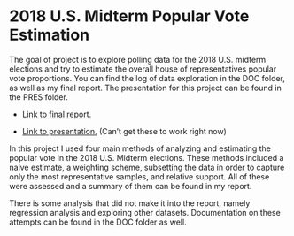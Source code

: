 
<!-- README.md is generated from README.Rmd. Please edit that file -->

# 2018 U.S. Midterm Popular Vote Estimation

The goal of project is to explore polling data for the 2018 U.S. midterm
elections and try to estimate the overall house of representatives
popular vote proportions. You can find the log of data exploration in
the DOC folder, as well as my final report. The presentation for this
project can be found in the PRES folder.

  - [Link to final
    report.](https://github.com/ST541-Fall2018/mklapman-project-elections/blob/master/DOC/klapman_report.pdf)

  - [Link to presentation.](/cloud/project/PRES/presentation.pdf) (Can’t
    get these to work right now)

In this project I used four main methods of analyzing and estimating the
popular vote in the 2018 U.S. Midterm elections. These methods included
a naive estimate, a weighting scheme, subsetting the data in order to
capture only the most representative samples, and relative support. All
of these were assessed and a summary of them can be found in my report.

There is some analysis that did not make it into the report, namely
regression analysis and exploring other datasets. Documentation on these
attempts can be found in the DOC folder as well.
